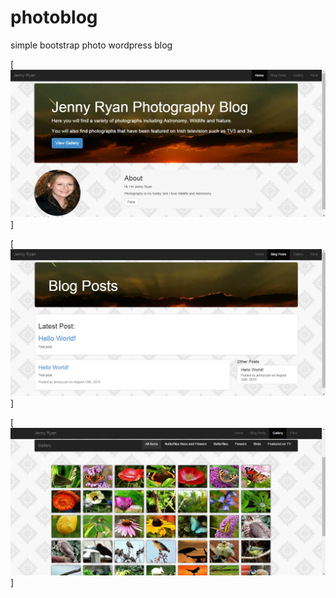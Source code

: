 # photoblog
simple bootstrap photo wordpress blog

[![photoblog home](https://raw.githubusercontent.com/nathanryan/photoblog/master/screenshots/home.PNG)]

[![photoblog blog](https://raw.githubusercontent.com/nathanryan/photoblog/master/screenshots/blog.PNG)]

[![photoblog gallery](https://raw.githubusercontent.com/nathanryan/photoblog/master/screenshots/gallery.PNG)]

